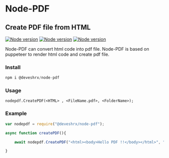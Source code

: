 # Node-PDF 
## Create PDF file from HTML
[![Node version](https://img.shields.io/badge/Version-1.0.0-blue)](https://www.npmjs.com/package/@deveshrx/node-pdf)
[![Node version](https://img.shields.io/badge/Platform-NodeJS-green)](https://www.npmjs.com/package/@deveshrx/node-pdf)
[![Node version](https://img.shields.io/badge/Developed%20by-Devesh%20Chaudhari-blueviolet)](https://github.com/DeveshRx)

Node-PDF can convert html code into pdf file. Node-PDF is based on puppeteer to render html code and create pdf file.

### Install
```javascript
npm i @deveshrx/node-pdf
```

### Usage

` nodepdf.CreatePDF(<HTML> , <FileName.pdf>, <FolderName>); `

### Example
```javascript
var nodepdf = require("@deveshrx/node-pdf");

async function createPDF(){

    await nodepdf.CreatePDF("<html><body>Hello PDF !!</body></html>", "file.pdf", "my-folder");

}
```
